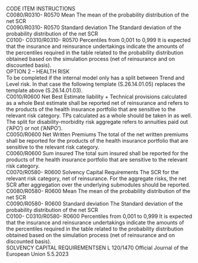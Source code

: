  
CODE  ITEM  INSTRUCTIONS  
C0080/R0310- 
R0570  Mean  The mean of the probability distribution of the net SCR  
C0090/R0310- 
R0570  Standard deviation  The Standard deviation of the probability distribution of the net SCR  
C0100- 
C0310/R0310- 
R0570  Percentiles from 0,001 to 
0,999  It is expected that the insurance and reinsurance undertakings indicate the 
amounts of the percentiles required in the table related to the probability 
distribution obtained based on the simulation process (net of reinsurance and 
on discounted basis).  
OPTION 2 – HEALTH RISK  
To be completed if the internal model only has a split between Trend and Level risk. In that case the following template 
(S.26.14.01.05) replaces the template above (S.26.14.01.03).  
C0010/R0600  Net Best Estimate 
liability + Technical 
provisions calculated as a 
whole  Best estimate shall be reported net of reinsurance and refers to the products of the 
health insurance portfolio that are sensitive to the relevant risk category. TPs 
calculated as a whole should be taken in as well. 
The split for disability-morbidity risk aggregate refers to annuities paid out (‘APO’) 
or not (‘ANPO’).  
C0050/R0600  Net Written Premiums  The total of the net written premiums shall be reported for the products of the 
health insurance portfolio that are sensitive to the relevant risk category.  
C0060/R0600  Sum insured  The total sum insured shall be reported for the products of the health insurance 
portfolio that are sensitive to the relevant risk category.  
C0070/R0580- 
R0600  Solvency Capital 
Requirements  The SCR for the relevant risk category, net of reinsurance. 
For the aggregate risks, the net SCR after aggregation over the underlying 
submodules should be reported.  
C0080/R0580- 
R0600  Mean  The mean of the probability distribution of the net SCR  
C0090/R0580- 
R0600  Standard deviation  The Standard deviation of the probability distribution of the net SCR  
C0100- 
C0310/R0580- 
R0600  Percentiles from 0,001 to 
0,999  It is expected that the insurance and reinsurance undertakings indicate the 
amounts of the percentiles required in the table related to the probability 
distribution obtained based on the simulation process (net of reinsurance and 
on discounted basis).  
SOLVENCY CAPITAL REQUIREMENTSEN  L 120/1470 Official Journal of the European Union 5.5.2023